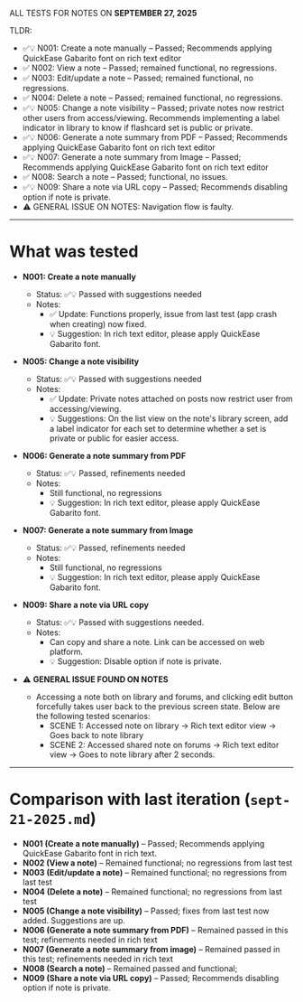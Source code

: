 ALL TESTS FOR NOTES ON **SEPTEMBER 27, 2025**

TLDR:

- ✅💡 N001: Create a note manually – Passed; Recommends applying QuickEase Gabarito font on rich text editor
- ✅ N002: View a note – Passed; remained functional, no regressions.
- ✅ N003: Edit/update a note – Passed; remained functional, no regressions.
- ✅ N004: Delete a note – Passed; remained functional, no regressions.
- ✅💡 N005: Change a note visibility – Passed; private notes now restrict other users from access/viewing. Recommends implementing a label indicator in library to know if flashcard set is public or private.
- ✅💡 N006: Generate a note summary from PDF – Passed; Recommends applying QuickEase Gabarito font on rich text editor
- ✅💡 N007: Generate a note summary from Image – Passed; Recommends applying QuickEase Gabarito font on rich text editor
- ✅ N008: Search a note – Passed; functional, no issues.
- ✅💡 N009: Share a note via URL copy – Passed; Recommends disabling option if note is private.
- ⚠️ GENERAL ISSUE ON NOTES: Navigation flow is faulty.

---

# What was tested

- **N001: Create a note manually**

  - Status: ✅💡 Passed with suggestions needed
  - Notes:
    - ✅ Update: Functions properly, issue from last test (app crash when creating) now fixed.
    - 💡 Suggestion: In rich text editor, please apply QuickEase Gabarito font.

- **N005: Change a note visibility**

  - Status: ✅💡 Passed with suggestions needed
  - Notes:
    - ✅ Update: Private notes attached on posts now restrict user from accessing/viewing.
    - 💡 Suggestions: On the list view on the note's library screen, add a label indicator for each set to determine whether a set is private or public for easier access.

- **N006: Generate a note summary from PDF**

  - Status: ✅💡 Passed, refinements needed
  - Notes:
    - Still functional, no regressions
    - 💡 Suggestion: In rich text editor, please apply QuickEase Gabarito font.

- **N007: Generate a note summary from Image**

  - Status: ✅💡 Passed, refinements needed
  - Notes:
    - Still functional, no regressions
    - 💡 Suggestion: In rich text editor, please apply QuickEase Gabarito font.

- **N009: Share a note via URL copy**

  - Status: ✅💡 Passed with suggestions needed.
  - Notes:
    - Can copy and share a note. Link can be accessed on web platform.
    - 💡 Suggestion: Disable option if note is private.

- ⚠️ **GENERAL ISSUE FOUND ON NOTES**
  - Accessing a note both on library and forums, and clicking edit button forcefully takes user back to the previous screen state. Below are the following tested scenarios:
    - SCENE 1: Accessed note on library -> Rich text editor view -> Goes back to note library
    - SCENE 2: Accessed shared note on forums -> Rich text editor view -> Goes to note library after 2 seconds.

---

# Comparison with last iteration (`sept-21-2025.md`)

- **N001 (Create a note manually)** – Passed; Recommends applying QuickEase Gabarito font in rich text.
- **N002 (View a note)** – Remained functional; no regressions from last test
- **N003 (Edit/update a note)** – Remained functional; no regressions from last test
- **N004 (Delete a note)** – Remained functional; no regressions from last test
- **N005 (Change a note visibility)** – Passed; fixes from last test now added. Suggestions are up.
- **N006 (Generate a note summary from PDF)** – Remained passed in this test; refinements needed in rich text
- **N007 (Generate a note summary from image)** – Remained passed in this test; refinements needed in rich text
- **N008 (Search a note)** – Remained passed and functional;
- **N009 (Share a note via URL copy)** – Passed; Recommends disabling option if note is private.

